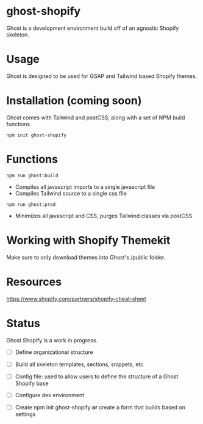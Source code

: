 # ghost-shopify
Ghost is a development environment build off of an agnostic Shopify skeleton. 

# Usage
Ghost is designed to be used for GSAP and Tailwind based Shopify themes.

# Installation (coming soon)

Ghost comes with Tailwind and postCSS, along with a set of NPM build functions.

```
npm init ghost-shopify
```

# Functions

```
npm run ghost:build
```

* Compiles all javascript imports to a single javascript file
* Compiles Tailwind source to a single css file

```
npm run ghost:prod
```

* Minimizes all javascript and CSS, purges Tailwind classes via postCSS

# Working with Shopify Themekit

Make sure to only download themes into Ghost's /public folder. 

# Resources
https://www.shopify.com/partners/shopify-cheat-sheet

# Status

Ghost Shopify is a work in progress. 

- [ ] Define organizational structure
- [ ] Build all skeleton templates, sections, snippets, etc
- [ ] Config file: used to allow users to define the structure of a Ghost Shopify base
- [ ] Configure dev environment
- [ ] Create npm init ghost-shopify **or** create a form that builds based on settings 

